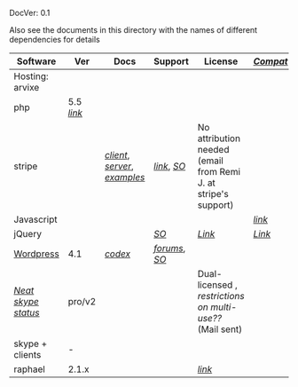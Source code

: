 DocVer: 0.1

Also see the documents in this directory with the names of different dependencies for details

Software | Ver | Docs | Support | License | [*Compat*](http://caniuse.com/)
--- | --- | --- | --- | --- | ---
Hosting: arvixe | 
php | 5.5 [*link*](http://php.net/docs.php)
stripe | | [*client*](https://stripe.com/docs/checkout#integration-custom), [*server*](https://stripe.com/docs/checkout/guides/php), [*examples*](https://stripe.com/docs/examples) | [*link*](https://support.stripe.com/), [*SO*](http://stackoverflow.com/questions/tagged/stripe-payments) | No attribution needed (email from Remi J. at stripe's support)
Javascript | | | | | [*link*](http://kangax.github.io/compat-table/es5/)
jQuery | | | [*SO*](http://stackoverflow.com/questions/tagged/jquery) | [*Link*](https://jquery.org/license/) | [*Link*](http://jquery.com/browser-support/)
[Wordpress](wordpress.md) | 4.1 | [*codex*](https://codex.wordpress.org/Main_Page) | [*forums*](https://wordpress.org/support/), [*SO*](http://wordpress.stackexchange.com/) |
[*Neat skype status*](http://neat-wordpress-plugins.mission.lt/neat-skype-status/) | pro/v2 | | | Dual-licensed , *restrictions on multi-use??* (Mail sent)
skype + clients | - | | |
raphael | 2.1.x | | | [*link*](http://caniuse.com/#feat=svg)

